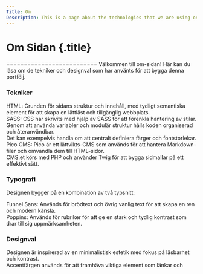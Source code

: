 ```yaml
---
Title: Om
Description: This is a page about the technologies that we are using on this site.
---
```


# Om Sidan {.title}
==========================
Välkommen till om-sidan! Här kan du läsa om de tekniker och designval som har använts för att bygga denna portfölj.

### Tekniker
HTML: Grunden för sidans struktur och innehåll, med tydligt semantiska element för att skapa en lättläst och tillgänglig webbplats.  
SASS: CSS har skrivits med hjälp av SASS för att förenkla hantering av stilar.  
Genom att använda variabler och modulär struktur hålls koden organiserad och återanvändbar.  
Det kan exempelvis handla om att centralt definiera färger och fontstorlekar.  
Pico CMS: Pico är ett lättvikts-CMS som används för att hantera Markdown-filer och omvandla dem till HTML-sidor.  
CMS:et körs med PHP och använder Twig för att bygga sidmallar på ett effektivt sätt.  
### Typografi
Designen bygger på en kombination av två typsnitt:  

Funnel Sans: Används för brödtext och övrig vanlig text för att skapa en ren och modern känsla.  
Poppins: Används för rubriker för att ge en stark och tydlig kontrast som drar till sig uppmärksamheten.  
### Designval
Designen är inspirerad av en minimalistisk estetik med fokus på läsbarhet och kontrast.  
Accentfärgen används för att framhäva viktiga element som länkar och knappar, medan bakgrundsfärgerna skapar en harmonisk och professionell känsla.  
### Färgpalett
Färgschemat är en viktig del av sidans design och bidrar till dess personlighet och läsbarhet. Här är de färger som används:

<div style="display: flex; flex-wrap: wrap; gap: 20px; margin-top: 20px;"> <div style="text-align: center;"> <div style="width: 100px; height: 100px; background-color: #fff; border: 1px solid #ccc; margin-bottom: 5px;"></div> <p>#FFFFFF<br>(Textfärg)</p> </div> <div style="text-align: center;"> <div style="width: 100px; height: 100px; background-color: #000; border: 1px solid #ccc; margin-bottom: 5px;"></div> <p>#000000<br>(Alternativ textfärg)</p> </div> <div style="text-align: center;"> <div style="width: 100px; height: 100px; background-color: #F9AB35; border: 1px solid #ccc; margin-bottom: 5px;"></div> <p>#F9AB35<br>(Accentfärg)</p> </div> <div style="text-align: center;"> <div style="width: 100px; height: 100px; background-color: #254966; border: 1px solid #ccc; margin-bottom: 5px;"></div> <p>#254966<br>(Bakgrundsfärg)</p> </div> <div style="text-align: center;"> <div style="width: 100px; height: 100px; background-color: #C1C7D4; border: 1px solid #ccc; margin-bottom: 5px;"></div> <p>#C1C7D4<br>(Alternativ bakgrundsfärg)</p> </div> <div style="text-align: center;"> <div style="width: 100px; height: 100px; background-color: #111010; border: 1px solid #ccc; margin-bottom: 5px;"></div> <p>#111010<br>(Mörkare accentfärg)</p> </div> <div style="text-align: center;"> <div style="width: 100px; height: 100px; background-color: #809CBB; border: 1px solid #ccc; margin-bottom: 5px;"></div> <p>#809CBB<br>(Ljusare accentfärg)</p> </div> </div>

